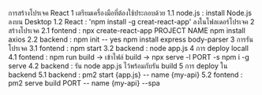 การสร้างโปรเจค React 
1 เตรียมเครื่องมือที่ต้องใช้ประกอบด้วย
  1.1 node.js : install Node.js ลงบน Desktop
  1.2 React : 'npm install -g creat-react-app' ลงในโฟลเดอร์โปรเจค
2 สร้างโปรเจค
  2.1 fontend : 
      npx create-react-app PROJECT NAME 
      npm install axios 
  2.2 backend : 
      npm init -- yes
      npm install express body-parser 
3 การรันโปรเจค
    3.1 fontend : npm start
    3.2 backend : node app.js
4 การ deploy locall
  4.1 fontend :
    npm run build ->   เข้าไฟล์ build -> npx serve -l PORT -s
    npm i -g serve
  4.2 backend : รัน node app.js  ไว้พร้อมกับรัน build
5 การ deploy ใน backend 
  5.1 backend : pm2 start {app.js} -- name {my-api}
  5.2 fontend : pm2 serve build PORT -- name {my-api} --spa
    
